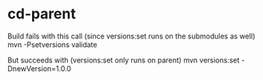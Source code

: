 # cd-parent

Build fails with this call (since versions:set runs on the submodules as well)
    mvn -Psetversions validate
    
But succeeds with (versions:set only runs on parent)
    mvn versions:set -DnewVersion=1.0.0
